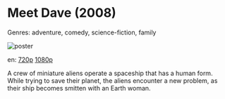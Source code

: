 # Meet Dave (2008)

Genres: adventure, comedy, science-fiction, family

![poster](http://image.tmdb.org/t/p/w500/qOnhIXHq12airS0iLMFpYoo9CZa.jpg)

en:
  [720p](magnet:?xt=urn:btih:ED83BAB3A676661A2BA3C42EBCA55F7D6D188799&tr=udp://glotorrents.pw:6969/announce&tr=udp://tracker.opentrackr.org:1337/announce&tr=udp://torrent.gresille.org:80/announce&tr=udp://tracker.openbittorrent.com:80&tr=udp://tracker.coppersurfer.tk:6969&tr=udp://tracker.leechers-paradise.org:6969&tr=udp://p4p.arenabg.ch:1337&tr=udp://tracker.internetwarriors.net:1337)
  [1080p](magnet:?xt=urn:btih:52346B12CB35FA5FD9F921893E68DE6276F3DA82&tr=udp://glotorrents.pw:6969/announce&tr=udp://tracker.opentrackr.org:1337/announce&tr=udp://torrent.gresille.org:80/announce&tr=udp://tracker.openbittorrent.com:80&tr=udp://tracker.coppersurfer.tk:6969&tr=udp://tracker.leechers-paradise.org:6969&tr=udp://p4p.arenabg.ch:1337&tr=udp://tracker.internetwarriors.net:1337)
  


A crew of miniature aliens operate a spaceship that has a human form. While trying to save their planet, the aliens encounter a new problem, as their ship becomes smitten with an Earth woman.